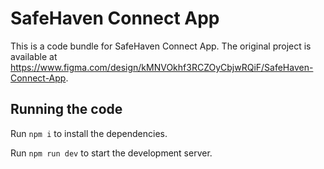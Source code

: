 
  # SafeHaven Connect App

  This is a code bundle for SafeHaven Connect App. The original project is available at https://www.figma.com/design/kMNVOkhf3RCZOyCbjwRQiF/SafeHaven-Connect-App.

  ## Running the code

  Run `npm i` to install the dependencies.

  Run `npm run dev` to start the development server.
  